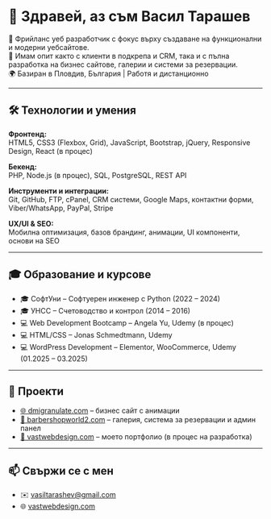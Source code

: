 # 👋 Здравей, аз съм Васил Тарашев

🎯 Фрийланс уеб разработчик с фокус върху създаване на функционални и модерни уебсайтове.  
💼 Имам опит както с клиенти в подкрепа и CRM, така и с пълна разработка на бизнес сайтове, галерии и системи за резервации.  
🌍 Базиран в Пловдив, България | Работя и дистанционно  

---

## 🛠 Технологии и умения

**Фронтенд:**  
HTML5, CSS3 (Flexbox, Grid), JavaScript, Bootstrap, jQuery, Responsive Design, React (в процес)  

**Бекенд:**  
PHP, Node.js (в процес), SQL, PostgreSQL, REST API  

**Инструменти и интеграции:**  
Git, GitHub, FTP, cPanel, CRM системи, Google Maps, контактни форми, Viber/WhatsApp, PayPal, Stripe  

**UX/UI & SEO:**  
Мобилна оптимизация, базов брандинг, анимации, UI компоненти, основи на SEO  

---

## 🎓 Образование и курсове

- 🎓 СофтУни – Софтуерен инженер с Python (2022 – 2024)  
- 🎓 УНСС – Счетоводство и контрол (2014 – 2016)  
- 💻 Web Development Bootcamp – Angela Yu, Udemy (в процес)  
- 💻 HTML/CSS – Jonas Schmedtmann, Udemy  
- 💻 WordPress Development – Elementor, WooCommerce, Udemy (01.2025 – 03.2025)

---

## 🔧 Проекти

- [🌐 dmigranulate.com](https://www.dmigranulate.com/) – бизнес сайт с анимации  
- [💈 barbershopworld2.com](https://barbershopworld2.com/) – галерия, система за резервации и админ панел  
- [🧪 vastwebdesign.com](https://vastwebdesign.com/) – моето портфолио (в процес на разработка)  

---

## 📫 Свържи се с мен

- ✉️ vasiltarashev@gmail.com  
- 🌐 [vastwebdesign.com](https://vastwebdesign.com/)   
